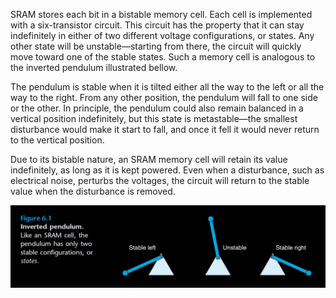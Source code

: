 SRAM stores each bit in a bistable memory cell. Each cell is implemented with
a six-transistor circuit. This circuit has the property that it can stay indefinitely
in either of two different voltage configurations, or states. Any other state will
be unstable—starting from there, the circuit will quickly move toward one of the
stable states. Such a memory cell is analogous to the inverted pendulum illustrated bellow.

The pendulum is stable when it is tilted either all the way to the left or all the
way to the right. From any other position, the pendulum will fall to one side or the
other. In principle, the pendulum could also remain balanced in a vertical position
indefinitely, but this state is metastable—the smallest disturbance would make it
start to fall, and once it fell it would never return to the vertical position.

Due to its bistable nature, an SRAM memory cell will retain its value indefinitely,
as long as it is kept powered. Even when a disturbance, such as electrical
noise, perturbs the voltages, the circuit will return to the stable value when the
disturbance is removed.

![1.png](1.png)
